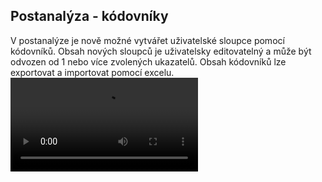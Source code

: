 ﻿---
categories: [fenix]
layout: fenix
---
## Postanalýza - kódovníky
V postanalýze je nově možné vytvářet uživatelské sloupce pomocí kódovníků. 
Obsah nových sloupců je uživatelsky editovatelný a může být odvozen od 1 nebo více zvolených ukazatelů. 
Obsah kódovníků lze exportovat a importovat pomocí excelu.
<video src="{{site.url}}/data/kodovnik_v2.mp4" type="video/mp4" controls></video>
